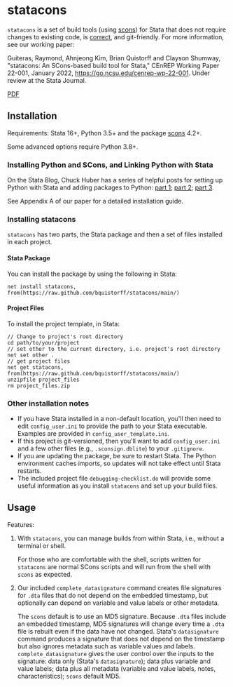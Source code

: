 # statacons
`statacons` is a set of build tools (using [scons](https://scons.org/)) for Stata that does not require changes to existing code, is [correct](https://doi.ieeecomputersociety.org/10.1109/MS.2018.111095025), and git-friendly. For more information, see our working paper:

Guiteras, Raymond, Ahnjeong Kim, Brian Quistorff and Clayson Shumway, "statacons: An SCons-based build tool for Stata," CEnREP Working Paper 22-001, January 2022, https://go.ncsu.edu/cenrep-wp-22-001. Under review at the Stata Journal.

[PDF](https://go.ncsu.edu/cenrep-wp-22-001.pdf)

## Installation
Requirements: Stata 16+, Python 3.5+ and the package [scons](https://scons.org/) 4.2+.  

Some advanced options require Python 3.8+.  

### Installing Python and SCons, and Linking Python with Stata

On the Stata Blog, Chuck Huber has a series of helpful posts for setting up Python with Stata and adding packages to Python: [part 1](https://blog.stata.com/2020/08/18/stata-python-integration-part-1-setting-up-stata-to-use-python/); [part 2](https://blog.stata.com/2020/08/25/stata-python-integration-part-2-three-ways-to-use-python-in-stata/); [part 3](https://blog.stata.com/2020/09/01/stata-python-integration-part-3-how-to-install-python-packages/).  

See Appendix A of our paper for a detailed installation guide.  



### Installing statacons  

`statacons` has two parts, the Stata package and then a set of files installed in each project.

#### Stata Package
You can install the package by using the following in Stata:
```
net install statacons, from(https://raw.github.com/bquistorff/statacons/main/)
```


#### Project Files
To install the project template, in Stata:
```
// Change to project's root directory
cd path/to/your/project
// set other to the current directory, i.e. project's root directory
net set other .
// get project files
net get statacons, from(https://raw.github.com/bquistorff/statacons/main/)
unzipfile project_files
rm project_files.zip
```

### Other installation notes  

* If you have Stata installed in a non-default location, you'll then need to edit `config_user.ini` to provide the path to your Stata executable. Examples are provided in `config_user_template.ini`.  
* If this project is git-versioned, then you'll want to add `config_user.ini` and a few other files (e.g., `.sconsign.dblite`) to your `.gitignore`. 
* If you are updating the package, be sure to restart Stata. The Python environment caches imports, so updates will not take effect until Stata restarts.
* The included project file `debugging-checklist.do` will provide some useful information as you install `statacons` and set up your build files.


## Usage
Features:
1. With `statacons`, you can manage builds from within Stata, i.e., without a terminal or shell. 
  
   For those who are comfortable with the shell, scripts written for `statacons` are normal SCons scripts and will run from the shell with `scons` as expected.  
  
2. Our included `complete_datasignature` command creates file signatures for `.dta` files that do not depend on the embedded timestamp, but optionally can depend on variable and value labels or other metadata. 
  
   The `scons` default is to use an MD5 signature. Because `.dta` files include an embedded timestamp, MD5 signatures will change every time a `.dta` file is rebuilt even if the data have not changed. Stata's `datasignature` command produces a signature that does not depend on the timestamp but also ignores metadata such as variable values and labels. `complete_datasignature` gives the user control over the inputs to the signature: data only (Stata's `datasignature`); data plus variable and value labels; data plus all metadata (variable and value labels, notes, characteristics); `scons` default MD5.


